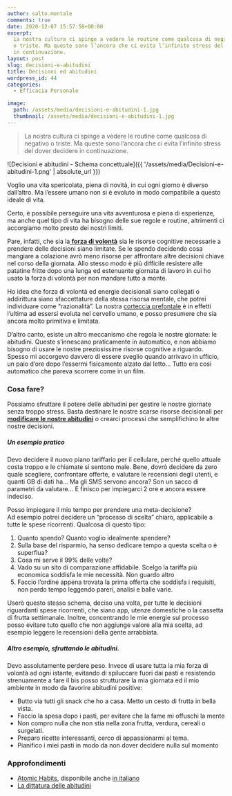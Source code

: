 ```yaml
---
author: salto.mentale
comments: true
date: 2020-12-07 15:57:58+00:00
excerpt:
  La nostra cultura ci spinge a vedere le routine come qualcosa di negativo
  o triste. Ma queste sono l’ancora che ci evita l’infinito stress del dover decidere
  in continuazione.
layout: post
slug: decisioni-e-abitudini
title: Decisioni ed abitudini
wordpress_id: 44
categories:
  - Efficacia Personale

image:
  path: /assets/media/decisioni-e-abitudini-1.jpg
  thumbnail: /assets/media/decisioni-e-abitudini-1.jpg
---
```


> La nostra cultura ci spinge a vedere le routine come qualcosa di negativo o triste. Ma queste sono l’ancora che ci evita l’infinito stress del dover decidere in continuazione.


![Decisioni e abitudini - Schema concettuale]({{ '/assets/media/Decisioni-e-abitudini-1.png' | absolute_url }})

Voglio una vita spericolata, piena di novità, in cui ogni giorno è diverso dall’altro. Ma l’essere umano non si è evoluto in modo compatibile a questo ideale di vita.

Certo, è possibile perseguire una vita avventurosa e piena di esperienze, ma anche quel tipo di vita ha bisogno delle sue regole e routine, altrimenti ci accorgiamo molto presto dei nostri limiti.

Pare, infatti, che sia la[ **forza di volontà**](/forza-di-volonta/) sia le risorse cognitive necessarie a prendere delle decisioni siano limitate. Se le spendo decidendo cosa mangiare a colazione avrò meno risorse per affrontare altre decisioni chiave nel corso della giornata. Allo stesso modo è più difficile resistere alle patatine fritte dopo una lunga ed estenuante giornata di lavoro in cui ho usato la forza di volontà per non mandare tutto a monte.

Ho idea che forza di volontà ed energie decisionali siano collegati o addirittura siano sfaccettature della stessa risorsa mentale, che potrei individuare come “razionalità”. La nostra [corteccia prefontale](https://it.wikipedia.org/wiki/Corteccia_prefrontale) è in effetti l’ultima ad essersi evoluta nel cervello umano, e posso presumere che sia ancora molto primitiva e limitata.

D’altro canto, esiste un altro meccanismo che regola le nostre giornate: le abitudini. Queste s’innescano praticamente in automatico, e non abbiamo bisogno di usare le nostre preziosissime risorse cognitive a riguardo. Spesso mi accorgevo davvero di essere sveglio quando arrivavo in ufficio, un paio d’ore dopo l’essermi fisicamente alzato dal letto… Tutto era così automatico che pareva scorrere come in un film.

### Cosa fare?

Possiamo sfruttare il potere delle abitudini per gestire le nostre giornate senza troppo stress. Basta destinare le nostre scarse risorse decisionali per **[modificare le nostre abitudini](/cambiare-abitudini-in-modo-semplice/)** o crearci processi che semplifichino le altre nostre decisioni.

##### Un esempio pratico

Devo decidere il nuovo piano tariffario per il cellulare, perché quello attuale costa troppo e le chiamate si sentono male. Bene, dovrò decidere da zero quale scegliere, confrontare offerte, e valutare le recensioni degli utenti, e quanti GB di dati ha… Ma gli SMS servono ancora? Son un sacco di parametri da valutare… E finisco per impiegarci 2 ore e ancora essere indeciso.

Posso impiegare il mio tempo per prendere una meta-decisione?  
Ad esempio potrei decidere un “processo di scelta” chiaro, applicabile a tutte le spese ricorrenti. Qualcosa di questo tipo:

1. Quanto spendo? Quanto voglio idealmente spendere?
2. Sulla base del risparmio, ha senso dedicare tempo a questa scelta o è superflua?
3. Cosa mi serve il 99% delle volte?
4. Vado su un sito di comparazione affidabile. Scelgo la tariffa più economica soddisfa le mie necessità. Non guardo altro
5. Faccio l’ordine appena trovata la prima offerta che soddisfa i requisiti, non perdo tempo leggendo pareri, analisi e balle varie.

Userò questo stesso schema, deciso una volta, per tutte le decisioni riguardanti spese ricorrenti, che siano app, utenze domestiche o la cassetta di frutta settimanale. Inoltre, concentrando le mie energie sul processo posso evitare tuto quello che non aggiunge valore alla mia scelta, ad esempio leggere le recensioni della gente arrabbiata.

##### Altro esempio, sfruttando le abitudini.

Devo assolutamente perdere peso. Invece di usare tutta la mia forza di volontà ad ogni istante, evitando di spiluccare fuori dai pasti e resistendo strenuamente a fare il bis posso strutturare la mia giornata ed il mio ambiente in modo da favorire abitudini positive:

- Butto via tutti gli snack che ho a casa. Metto un cesto di frutta in bella vista.
- Faccio la spesa dopo i pasti, per evitare che la fame mi offuschi la mente
- Non compro nulla che non stia nella zona frutta, verdura, cereali o surgelati.
- Preparo ricette interessanti, cerco di appassionarmi al tema.
- Pianifico i miei pasti in modo da non dover decidere nulla sul momento

### Approfondimenti

- [Atomic Habits](https://www.amazon.it/Atomic-Habits-Proven-Build-Break/dp/1847941834/), disponibile anche [in italiano](https://www.amazon.it/Piccole-abitudini-cambiamenti-Trasforma-piccolo/dp/8851172412/)
- [La dittatura delle abitudini](https://www.amazon.it/dittatura-delle-abitudini-Charles-Duhigg-ebook/dp/B009P63GJC)

